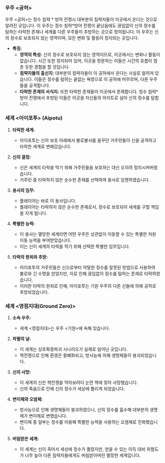 ### 우주 <공허>

우주 <공허>는 정수 침략 * 방어 전쟁시 대부분의 침략자들이 이곳에서 온다는 것으로 알려진 곳입니다. 이 우주는 정수 침략*방어 전쟁이 끝났음에도 끊임없이 신의 정수를 탐하는 타락한 존재나 세계를 다른 우주들이 추방하는 곳으로 정의됩니다. 이 우주는 신의 정수로 보호되지 않는 영역이며, 모든 변화 및 활동이 정지되는 곳입니다.

- **특징:**
  - **영역의 특성:** 신의 정수로 보호되지 않는 영역이므로, 이곳에서는 변화나 활동이 없습니다. 시간 또한 정지되어 있어, 이곳을 방문하는 이들은 시간의 흐름이 멈춘 듯한 경험을 할 것입니다.
  - **침략자들의 출신지:** 대부분의 침략자들이 이 공허에서 온다는 사실로 알려져 있습니다. 이들은 정수를 탐하는 끝없는 욕망으로 이 공허에 머무르며, 다른 우주들을 공격합니다.
  - **타락한 존재의 서식지:** 또한 타락한 존재들이 이곳에서 존재합니다. 정수 침략\*방어 전쟁에서 추방된 이들은 이곳을 자신들의 아지트로 삼아 신의 정수를 탐합니다.

### 세계 <아이포투> (Aipotu)

1. **타락한 세계:**

   - 아이포투는 신의 보호 아래에서 불로불사를 꿈꾸던 거주민들이 신을 공격하고 타락한 세계로 변해갔습니다.

2. **신의 결정:**

   - 신은 세계의 타락을 막기 위해 거주민들을 보호하는 대신 오히려 정지시켜버렸습니다.
   - 거주민 중 타락하지 않은 순수한 존재를 선택하여 용사로 임명하였습니다.

3. **용사의 임무:**

   - 플레이어는 바로 이 용사입니다.
   - 플레이어는 타락하지 않은 순수한 존재로서, 정수로 보호되어 세계를 구할 책임을 지게 됩니다.

4. **특별한 능력:**

   - 이 용사는 멸망한 세계라면 어떤 우주든 상관없이 이동할 수 있는 특별한 차원 이동 능력을 부여받았습니다.
   - 이는 신이 세계의 타락을 막기 위해 선택한 특별한 임무입니다.

5. **타락의 원죄와 추방:**
   - 아이포투의 거주민들은 신으로부터 약탈한 정수를 잘못된 방법으로 사용하여 불로와 긴 수명을 얻었지만, 이로 인해 끊임없이 정수를 탐하는 존재로 타락하였습니다.
   - 이러한 타락의 원죄로 인해, 아이포투는 기원 우주의 다른 신들에 의해 공허로 추방되었습니다.

### 세계 <영점지대(Ground Zero)>

1. **소속 우주:**

   - 세계 <영점지대>는 우주 <기원>에 속해 있습니다.

2. **파멸의 날:**

   - 이 세계는 상호확증파괴 시나리오가 실제로 일어난 곳입니다.
   - 핵전쟁으로 인해 환경은 황폐화되고, 방사능에 의해 생명체들이 붕괴되었습니다.

3. **신의 사망:**

   - 이 세계의 신은 핵전쟁을 막아보려다 눈먼 핵에 맞아 사망했습니다.
   - 신의 죽음으로 인해 신의 정수가 세상에 풀리게 되었습니다.

4. **변이체와 오염체:**

   - 방사능으로 인해 생명체들이 붕괴하였으나, 신의 정수를 흡수해 대부분의 생명체가 변이체로 변했습니다.
   - 변이체 중 일부는 정수를 이용해 특별한 능력을 사용하는 오염체로 진화했습니다.

5. **버림받은 세계:**
   - 이 세계는 신이 죽어서 세상에 정수가 풀렸지만, 얻을 수 있는 이득 대비 위험도가 너무 높아 다른 침략자들에게도 버림받아버린 멸망한 세계입니다.
